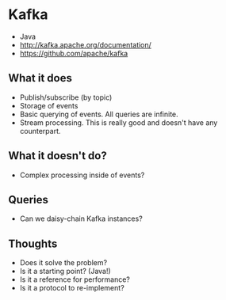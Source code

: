 # Kafka
- Java
- http://kafka.apache.org/documentation/
- https://github.com/apache/kafka

## What it does
- Publish/subscribe (by topic)
- Storage of events
- Basic querying of events. All queries are infinite.
- Stream processing. This is really good and doesn't have any counterpart.

## What it doesn't do?
- Complex processing inside of events?

## Queries
- Can we daisy-chain Kafka instances?

## Thoughts 
- Does it solve the problem?
- Is it a starting point? (Java!)
- Is it a reference for performance?
- Is it a protocol to re-implement? 
